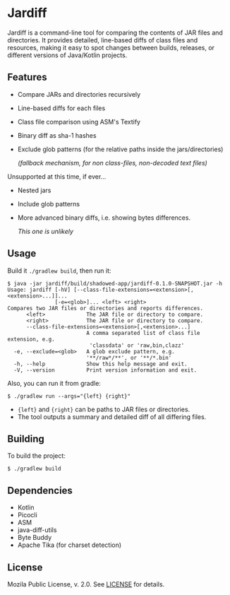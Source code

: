# Jardiff

Jardiff is a command-line tool for comparing the contents of JAR files and directories. It provides detailed, line-based diffs of class files and resources, making it easy to spot changes between builds, releases, or different versions of Java/Kotlin projects.

## Features

* Compare JARs and directories recursively
* Line-based diffs for each files
* Class file comparison using ASM's Textify
* Binary diff as sha-1 hashes 
* Exclude glob patterns (for the relative paths inside the jars/directories)

  _(fallback mechanism, for non class-files, non-decoded text files)_

Unsupported at this time, if ever...
* Nested jars
* Include glob patterns
* More advanced binary diffs, i.e. showing bytes differences.

  _This one is unlikely_

## Usage

Build it `./gradlew build`, then run it:

```shell
$ java -jar jardiff/build/shadowed-app/jardiff-0.1.0-SNAPSHOT.jar -h
Usage: jardiff [-hV] [--class-file-extensions=<extension>[,<extension>...]]...
               [-e=<glob>]... <left> <right>
Compares two JAR files or directories and reports differences.
      <left>             The JAR file or directory to compare.
      <right>            The JAR file or directory to compare.
      --class-file-extensions=<extension>[,<extension>...]
                         A comma separated list of class file extension, e.g.
                          'classdata' or 'raw,bin,clazz'
  -e, --exclude=<glob>   A glob exclude pattern, e.g.
                         '**/raw*/**', or '**/*.bin'
  -h, --help             Show this help message and exit.
  -V, --version          Print version information and exit.
```



Also, you can run it from gradle:

```shell
$ ./gradlew run --args="{left} {right}"
```

- `{left}` and `{right}` can be paths to JAR files or directories.
- The tool outputs a summary and detailed diff of all differing files.

## Building

To build the project:

```shell
$ ./gradlew build
```

## Dependencies

- Kotlin
- Picocli
- ASM
- java-diff-utils
- Byte Buddy
- Apache Tika (for charset detection)

## License

Mozila Public License, v. 2.0. See [LICENSE](LICENSE) for details.

